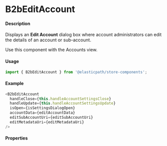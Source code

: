 # B2bEditAccount

#### Description

Displays an **Edit Account** dialog box where account administrators can edit the details of an account or sub-account.

Use this component with the Accounts view.

#### Usage

```js
import { B2bEditAccount } from '@elasticpath/store-components';
```

#### Example

```js
<B2bEditAccount
  handleClose={this.handleAccountSettingsClose}
  handleUpdate={this.handleAccountSettingsUpdate}
  isOpen={isSettingsDialogOpen}
  accountData={editAccountData}
  editSubAccountUri={editSubAccountUri}
  editMetadataUri={editMetadataUri}
/>
```

#### Properties

<!-- PROPS -->
